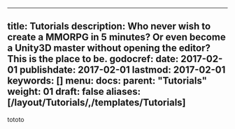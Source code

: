---
title: Tutorials
description: Who never wish to create a MMORPG in 5 minutes? Or even become a Unity3D master without opening the editor? This is the place to be.
godocref:
date: 2017-02-01
publishdate: 2017-02-01
lastmod: 2017-02-01
keywords: []
menu:
  docs:
    parent: "Tutorials"
weight: 01
draft: false
aliases: [/layout/Tutorials/,/templates/Tutorials]
----

tototo